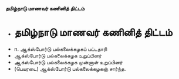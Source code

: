 **தமிழ்நாடு மாணவர் கணினித் திட்டம்**
- # தமிழ்நாடு மாணவர் கணினித் திட்டம்
- n. ஆக்ஸ்போர்டு பல்கலைக்கழகப் பட்டதாரி
- ஆக்ஸ்போர்டு பல்கலைக்கழக உறுப்பினர்
- ஆக்ஸ்போர்டு பல்கலைக்கழக முன்னாள் உறுப்பினர்
- (பெயரடை) ஆக்ஸ்போர்டு பல்கலைக்கழகஞ் சார்ந்த.

